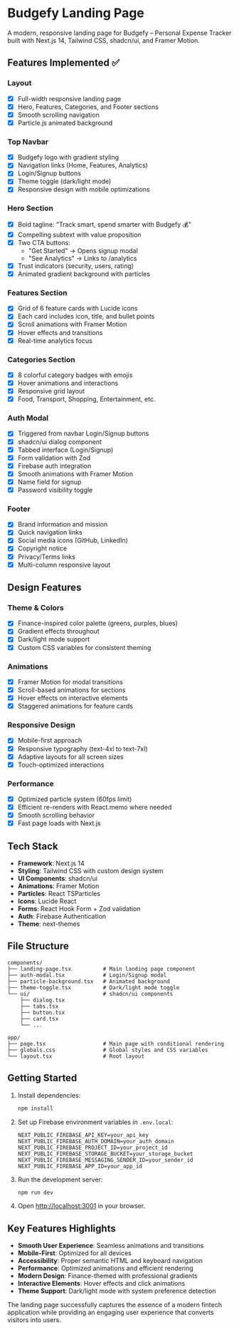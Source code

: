 # Budgefy Landing Page

A modern, responsive landing page for Budgefy – Personal Expense Tracker built with Next.js 14, Tailwind CSS, shadcn/ui, and Framer Motion.

## Features Implemented ✅

### Layout
- [x] Full-width responsive landing page
- [x] Hero, Features, Categories, and Footer sections
- [x] Smooth scrolling navigation
- [x] Particle.js animated background

### Top Navbar
- [x] Budgefy logo with gradient styling
- [x] Navigation links (Home, Features, Analytics)
- [x] Login/Signup buttons
- [x] Theme toggle (dark/light mode)
- [x] Responsive design with mobile optimizations

### Hero Section
- [x] Bold tagline: "Track smart, spend smarter with Budgefy 💰"
- [x] Compelling subtext with value proposition
- [x] Two CTA buttons:
  - "Get Started" → Opens signup modal
  - "See Analytics" → Links to /analytics
- [x] Trust indicators (security, users, rating)
- [x] Animated gradient background with particles

### Features Section
- [x] Grid of 6 feature cards with Lucide icons
- [x] Each card includes icon, title, and bullet points
- [x] Scroll animations with Framer Motion
- [x] Hover effects and transitions
- [x] Real-time analytics focus

### Categories Section
- [x] 8 colorful category badges with emojis
- [x] Hover animations and interactions
- [x] Responsive grid layout
- [x] Food, Transport, Shopping, Entertainment, etc.

### Auth Modal
- [x] Triggered from navbar Login/Signup buttons
- [x] shadcn/ui dialog component
- [x] Tabbed interface (Login/Signup)
- [x] Form validation with Zod
- [x] Firebase auth integration
- [x] Smooth animations with Framer Motion
- [x] Name field for signup
- [x] Password visibility toggle

### Footer
- [x] Brand information and mission
- [x] Quick navigation links
- [x] Social media icons (GitHub, LinkedIn)
- [x] Copyright notice
- [x] Privacy/Terms links
- [x] Multi-column responsive layout

## Design Features

### Theme & Colors
- [x] Finance-inspired color palette (greens, purples, blues)
- [x] Gradient effects throughout
- [x] Dark/light mode support
- [x] Custom CSS variables for consistent theming

### Animations
- [x] Framer Motion for modal transitions
- [x] Scroll-based animations for sections
- [x] Hover effects on interactive elements
- [x] Staggered animations for feature cards

### Responsive Design
- [x] Mobile-first approach
- [x] Responsive typography (text-4xl to text-7xl)
- [x] Adaptive layouts for all screen sizes
- [x] Touch-optimized interactions

### Performance
- [x] Optimized particle system (60fps limit)
- [x] Efficient re-renders with React.memo where needed
- [x] Smooth scrolling behavior
- [x] Fast page loads with Next.js

## Tech Stack

- **Framework**: Next.js 14
- **Styling**: Tailwind CSS with custom design system
- **UI Components**: shadcn/ui
- **Animations**: Framer Motion
- **Particles**: React TSParticles
- **Icons**: Lucide React
- **Forms**: React Hook Form + Zod validation
- **Auth**: Firebase Authentication
- **Theme**: next-themes

## File Structure

```
components/
├── landing-page.tsx          # Main landing page component
├── auth-modal.tsx            # Login/Signup modal
├── particle-background.tsx   # Animated background
├── theme-toggle.tsx          # Dark/light mode toggle
└── ui/                       # shadcn/ui components
    ├── dialog.tsx
    ├── tabs.tsx
    ├── button.tsx
    ├── card.tsx
    └── ...

app/
├── page.tsx                  # Main page with conditional rendering
├── globals.css               # Global styles and CSS variables
└── layout.tsx                # Root layout
```

## Getting Started

1. Install dependencies:
   ```bash
   npm install
   ```

2. Set up Firebase environment variables in `.env.local`:
   ```
   NEXT_PUBLIC_FIREBASE_API_KEY=your_api_key
   NEXT_PUBLIC_FIREBASE_AUTH_DOMAIN=your_auth_domain
   NEXT_PUBLIC_FIREBASE_PROJECT_ID=your_project_id
   NEXT_PUBLIC_FIREBASE_STORAGE_BUCKET=your_storage_bucket
   NEXT_PUBLIC_FIREBASE_MESSAGING_SENDER_ID=your_sender_id
   NEXT_PUBLIC_FIREBASE_APP_ID=your_app_id
   ```

3. Run the development server:
   ```bash
   npm run dev
   ```

4. Open [http://localhost:3001](http://localhost:3001) in your browser.

## Key Features Highlights

- **Smooth User Experience**: Seamless animations and transitions
- **Mobile-First**: Optimized for all devices
- **Accessibility**: Proper semantic HTML and keyboard navigation
- **Performance**: Optimized animations and efficient rendering
- **Modern Design**: Finance-themed with professional gradients
- **Interactive Elements**: Hover effects and click animations
- **Theme Support**: Dark/light mode with system preference detection

The landing page successfully captures the essence of a modern fintech application while providing an engaging user experience that converts visitors into users.
